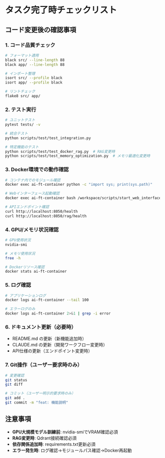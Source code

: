 # タスク完了時チェックリスト

## コード変更後の確認事項

### 1. コード品質チェック
```bash
# フォーマット適用
black src/ --line-length 88
black app/ --line-length 88

# インポート整理
isort src/ --profile black
isort app/ --profile black

# リントチェック
flake8 src/ app/
```

### 2. テスト実行
```bash
# ユニットテスト
pytest tests/ -v

# 統合テスト
python scripts/test/test_integration.py

# 特定機能のテスト
python scripts/test/test_docker_rag.py  # RAG変更時
python scripts/test/test_memory_optimization.py  # メモリ最適化変更時
```

### 3. Docker環境での動作確認
```bash
# コンテナ内でのモジュール確認
docker exec ai-ft-container python -c "import sys; print(sys.path)"

# Webインターフェース起動確認
docker exec ai-ft-container bash /workspace/scripts/start_web_interface.sh

# APIエンドポイント確認
curl http://localhost:8050/health
curl http://localhost:8050/rag/health
```

### 4. GPU/メモリ状況確認
```bash
# GPU使用状況
nvidia-smi

# メモリ使用状況
free -h

# Dockerリソース確認
docker stats ai-ft-container
```

### 5. ログ確認
```bash
# アプリケーションログ
docker logs ai-ft-container --tail 100

# エラーログのみ
docker logs ai-ft-container 2>&1 | grep -i error
```

### 6. ドキュメント更新（必要時）
- README.md の更新（新機能追加時）
- CLAUDE.md の更新（開発ワークフロー変更時）
- API仕様の更新（エンドポイント変更時）

### 7. Git操作（ユーザー要求時のみ）
```bash
# 変更確認
git status
git diff

# コミット（ユーザー明示的要求時のみ）
git add .
git commit -m "feat: 機能説明"
```

## 注意事項
- **GPU大規模モデル訓練前**: nvidia-smiでVRAM確認必須
- **RAG変更時**: Qdrant接続確認必須
- **依存関係追加時**: requirements.txt更新必須
- **エラー発生時**: ログ確認→モジュールパス確認→Docker再起動